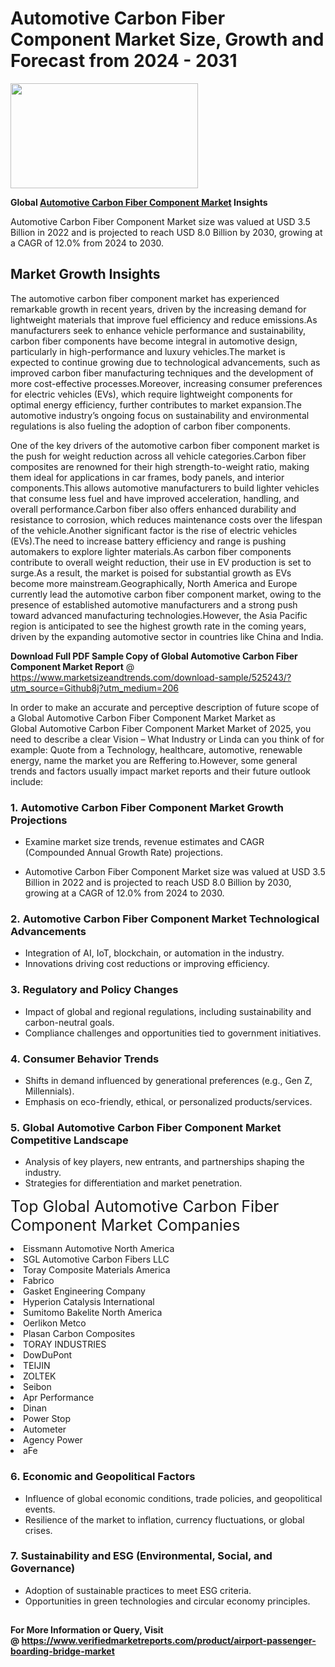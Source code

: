 <H1>Automotive Carbon Fiber Component Market Size, Growth and Forecast from 2024 - 2031</H1><img class="aligncenter size-medium wp-image-584254" src="https://thirdeyenews.in/wp-content/uploads/2024/09/Global-Market-Research-300x168.jpeg" alt="" width="300" height="168" /><p><strong>Global&nbsp;<a href="https://www.marketsizeandtrends.com/download-sample/525243/?utm_source=Github8j?utm_medium=206">Automotive Carbon Fiber Component Market</a> Insights</strong></p><p>Automotive Carbon Fiber Component Market size was valued at USD 3.5 Billion in 2022 and is projected to reach USD 8.0 Billion by 2030, growing at a CAGR of 12.0% from 2024 to 2030.</p><p><h2>Market Growth Insights</h2> <p>The automotive carbon fiber component market has experienced remarkable growth in recent years, driven by the increasing demand for lightweight materials that improve fuel efficiency and reduce emissions.As manufacturers seek to enhance vehicle performance and sustainability, carbon fiber components have become integral in automotive design, particularly in high-performance and luxury vehicles.The market is expected to continue growing due to technological advancements, such as improved carbon fiber manufacturing techniques and the development of more cost-effective processes.Moreover, increasing consumer preferences for electric vehicles (EVs), which require lightweight components for optimal energy efficiency, further contributes to market expansion.The automotive industry’s ongoing focus on sustainability and environmental regulations is also fueling the adoption of carbon fiber components. <p>One of the key drivers of the automotive carbon fiber component market is the push for weight reduction across all vehicle categories.Carbon fiber composites are renowned for their high strength-to-weight ratio, making them ideal for applications in car frames, body panels, and interior components.This allows automotive manufacturers to build lighter vehicles that consume less fuel and have improved acceleration, handling, and overall performance.Carbon fiber also offers enhanced durability and resistance to corrosion, which reduces maintenance costs over the lifespan of the vehicle.Another significant factor is the rise of electric vehicles (EVs).The need to increase battery efficiency and range is pushing automakers to explore lighter materials.As carbon fiber components contribute to overall weight reduction, their use in EV production is set to surge.As a result, the market is poised for substantial growth as EVs become more mainstream.Geographically, North America and Europe currently lead the automotive carbon fiber component market, owing to the presence of established automotive manufacturers and a strong push toward advanced manufacturing technologies.However, the Asia Pacific region is anticipated to see the highest growth rate in the coming years, driven by the expanding automotive sector in countries like China and India.</p><p><span class=""><strong>Download Full PDF Sample Copy of Global Automotive Carbon Fiber Component Market Report</strong> @ <a href="https://www.marketsizeandtrends.com/download-sample/525243/?utm_source=Github8j?utm_medium=206" target="_blank">https://www.marketsizeandtrends.com/download-sample/525243/?utm_source=Github8j?utm_medium=206</a></span></p><p>In order to make an accurate and perceptive description of future scope of a Global&nbsp;Automotive Carbon Fiber Component Market Market as Global&nbsp;Automotive Carbon Fiber Component Market Market of 2025, you need to describe a clear Vision &ndash; What Industry or Linda can you think of for example: Quote from a Technology, healthcare, automotive, renewable energy, name the market you are Reffering to.However, some general trends and factors usually impact market reports and their future outlook include:</p><h3>1.&nbsp;<strong>Automotive Carbon Fiber Component Market Growth Projections</strong></h3><ul><li>Examine market size trends, revenue estimates and CAGR (Compounded Annual Growth Rate) projections.</li><li><p>Automotive Carbon Fiber Component Market size was valued at USD 3.5 Billion in 2022 and is projected to reach USD 8.0 Billion by 2030, growing at a CAGR of 12.0% from 2024 to 2030.</p></li></ul><h3>2.&nbsp;<strong>Automotive Carbon Fiber Component Market Technological Advancements</strong></h3><ul><li>Integration of AI, IoT, blockchain, or automation in the industry.</li><li>Innovations driving cost reductions or improving efficiency.</li></ul><h3>3.&nbsp;<strong>Regulatory and Policy Changes</strong></h3><ul><li>Impact of global and regional regulations, including sustainability and carbon-neutral goals.</li><li>Compliance challenges and opportunities tied to government initiatives.</li></ul><h3>4.&nbsp;<strong>Consumer Behavior Trends</strong></h3><ul><li>Shifts in demand influenced by generational preferences (e.g., Gen Z, Millennials).</li><li>Emphasis on eco-friendly, ethical, or personalized products/services.</li></ul><h3>5.&nbsp;<strong>Global Automotive Carbon Fiber Component Market Competitive Landscape</strong></h3><ul><li>Analysis of key players, new entrants, and partnerships shaping the industry.</li><li>Strategies for differentiation and market penetration.</li></ul><p data-pm-slice="1 1 []"><span style="color: inherit; font-family: inherit; font-size: 25px;">Top Global Automotive Carbon Fiber Component Market Companies</span></p><div class="" data-test-id=""><p><li>Eissmann Automotive North America</li><li> SGL Automotive Carbon Fibers LLC</li><li> Toray Composite Materials America</li><li> Fabrico</li><li> Gasket Engineering Company</li><li> Hyperion Catalysis International</li><li> Sumitomo Bakelite North America</li><li> Oerlikon Metco</li><li> Plasan Carbon Composites</li><li> TORAY INDUSTRIES</li><li> DowDuPont</li><li> TEIJIN</li><li> ZOLTEK</li><li> Seibon</li><li> Apr Performance</li><li> Dinan</li><li> Power Stop</li><li> Autometer</li><li> Agency Power</li><li> aFe</li></p></div><h3>6.&nbsp;<strong>Economic and Geopolitical Factors</strong></h3><ul><li>Influence of global economic conditions, trade policies, and geopolitical events.</li><li>Resilience of the market to inflation, currency fluctuations, or global crises.</li></ul><h3>7.&nbsp;<strong>Sustainability and ESG (Environmental, Social, and Governance)</strong></h3><ul><li>Adoption of sustainable practices to meet ESG criteria.</li><li>Opportunities in green technologies and circular economy principles.</li></ul><h2><strong style="font-size: 14px;">For More Information or Query, Visit @&nbsp;</strong><a style="background-color: #ffffff; font-size: 14px;" href="https://www.marketsizeandtrends.com/report/automotive-carbon-fiber-component-market/" target="_blank">https://www.verifiedmarketreports.com/product/airport-passenger-boarding-bridge-market</a></h2>